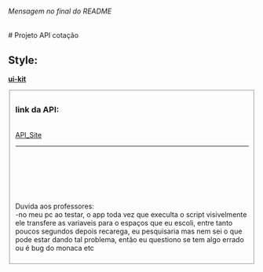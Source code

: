 <h6>Mensagem no final do README</h6>
# Projeto API cotação

## Style:

<p><a href="https://getuikit.com/"><b>ui-kit</b></a></p>
<fieldset>
  <h3>link da API:</h3><br>
  <a href="https://docs.awesomeapi.com.br/api-de-moedas#retorna-moedas-selecionadas-atualizado-a-cada-30-segundos">API_Site<a>
</fieldiset>
<hr>
<br>
<br>
<br>
<br>
<br>
<p>Duvida aos professores:<br>-no meu pc ao testar, o app toda vez que execulta o script visivelmente ele transfere as variaveis para o espaços que eu escoli, entre tanto poucos segundos depois recarega, eu pesquisaria mas nem sei o que pode estar dando tal problema, então eu questiono se tem algo errado ou é bug do monaca etc</p>
